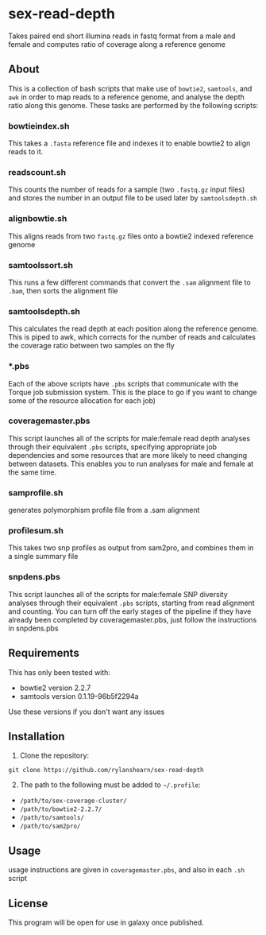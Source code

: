 # sex-read-depth
Takes paired end short illumina reads in fastq format from a male and female and computes ratio of coverage along a reference genome

## About
This is a collection of bash scripts that make use of `bowtie2`, `samtools`, and `awk` in order to map reads to a reference genome, and analyse the depth ratio along this genome. These tasks are performed by the following scripts:
### bowtieindex.sh
This takes a `.fasta` reference file and indexes it to enable bowtie2 to align reads to it.
### readscount.sh
This counts the number of reads for a sample (two `.fastq.gz` input files) and stores the number in an output file to be used later by `samtoolsdepth.sh`
### alignbowtie.sh
This aligns reads from two `fastq.gz` files onto a bowtie2 indexed reference genome
### samtoolssort.sh
This runs a few different commands that convert the `.sam` alignment file to `.bam`, then sorts the alignment file
### samtoolsdepth.sh
This calculates the read depth at each position along the reference genome. This is piped to awk, which corrects for the number of reads and calculates the coverage ratio between two samples on the fly
### *.pbs
Each of the above scripts have `.pbs` scripts that communicate with the Torque job submission system. This is the place to go if you want to change some of the resource allocation for each job)
### coveragemaster.pbs
This script launches all of the scripts for male:female read depth analyses through their equivalent `.pbs` scripts, specifying appropriate job dependencies and some resources that are more likely to need changing between datasets. This enables you to run analyses for male and female at the same time. 
### samprofile.sh
generates polymorphism profile file from a .sam alignment
### profilesum.sh
This takes two snp profiles as output from sam2pro, and combines them in a single summary file
### snpdens.pbs
This script launches all of the scripts for male:female SNP diversity analyses through their equivalent `.pbs` scripts, starting from read alignment and counting. You can turn off the early stages of the pipeline if they have already been completed by coveragemaster.pbs, just follow the instructions in snpdens.pbs


## Requirements
This has only been tested with:
  * bowtie2 version 2.2.7
  * samtools version 0.1.19-96b5f2294a

Use these versions if you don't want any issues

## Installation
1. Clone the repository:
```
git clone https://github.com/rylanshearn/sex-read-depth
```
2. The path to the following must be added to `~/.profile`:
  * `/path/to/sex-coverage-cluster/`
  * `/path/to/bowtie2-2.2.7/`
  * `/path/to/samtools/`
  * `/path/to/sam2pro/`

## Usage
usage instructions are given in `coveragemaster.pbs`, and also in each `.sh` script

## License
This program will be open for use in galaxy once published.
